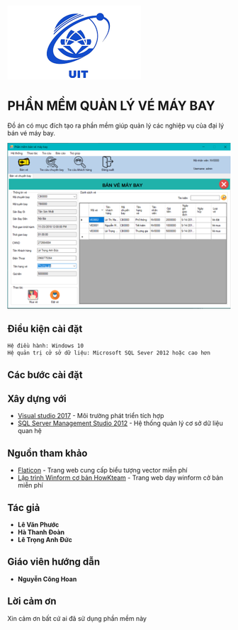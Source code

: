 ![logoUIT](https://github.com/TokumeiShi/Plane-Ticket/blob/master/logo.png)

# PHẦN MỀM QUẢN LÝ VÉ MÁY BAY
Đồ án có mục đích tạo ra phần mềm giúp quản lý các nghiệp vụ của đại lý bán vé máy bay.

![screenshot](https://github.com/TokumeiShi/Plane-Ticket/blob/master/demo.PNG)

## Điều kiện cài đặt
```
Hệ điều hành: Windows 10
Hệ quản trị cở sở dữ liệu: Microsoft SQL Sever 2012 hoặc cao hơn
```

## Các bước cài đặt

## Xây dựng với
* [Visual studio 2017](https://www.visualstudio.com/) - Môi trường phát triển tích hợp
* [SQL Server Management Studio 2012](https://docs.microsoft.com/en-us/sql/ssms/download-sql-server-management-studio-ssms) - Hệ thống quản lý cơ sở dữ liệu quan hệ

## Nguồn tham khảo
* [Flaticon](https://www.flaticon.com/) - Trang web cung cấp biểu tượng vector miễn phí
* [Lập trình Winform cơ bản HowKteam](http://www.howkteam.vn/course/lap-trinh-winform-co-ban-27) - Trang web dạy winform cở bản miễn phí

## Tác giả
* **Lê Văn Phước**
* **Hà Thanh Đoàn**
* **Lê Trọng Anh Đức**
## Giáo viên hướng dẫn
* **Nguyễn Công Hoan**

## Lời cảm ơn
Xin cảm ơn bất cứ ai đã sử dụng phần mềm này

